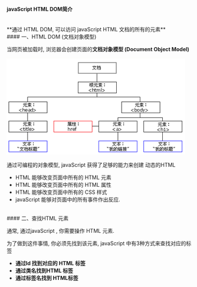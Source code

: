 #### javaScript HTML DOM简介


<br>
**通过 HTML DOM, 可以访问 javaScript HTML 文档的所有的元素**


<br>
#### 一、HTML DOM (文档对象模型)

当网页被加载时, 浏览器会创建页面的**文档对象模型 (Document Object Model)**


![** HTML DOM 模型被构造为对象树**](/assets/Snip20190116_11.png)

通过可编程的对象模型, javaScript 获得了足够的能力来创建 动态的HTML

- HTML 能够改变页面中所有的 HTML 元素
- HTML 能够改变页面中所有的 HTML 属性
- HTML 能够改变页面中所有的 CSS 样式
- javaScript 能够对页面中的所有事件作出反应.


<br>
#### 二、查找HTML 元素

通常, 通过javaScript , 你需要操作 HTML 元素.

为了做到这件事情, 你必须先找到该元素, javaScript 中有3种方式来查找对应的标签

 - **通过Id 找到对应的 HTML 标签**
 - **通过类名找到HTML 标签**
 - **通过标签名找到 HTML标签**
 


















